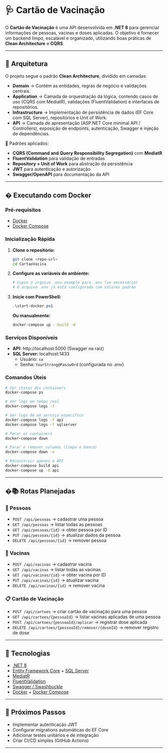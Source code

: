 
# 🩺 Cartão de Vacinação

O **Cartão de Vacinação** é uma API desenvolvida em **.NET 8** para gerenciar informações de pessoas, vacinas e doses aplicadas.
O objetivo é fornecer um backend limpo, escalável e organizado, utilizando boas práticas de **Clean Architecture** e **CQRS**.

---

## 📐 Arquitetura

O projeto segue o padrão **Clean Architecture**, dividido em camadas:

- **Domain** → Contém as entidades, regras de negócio e validações centrais.
- **Application** → Camada de orquestração da lógica, contendo casos de uso (CQRS com MediatR), validações (FluentValidation) e interfaces de repositórios.
- **Infrastructure** → Implementação de persistência de dados (EF Core com SQL Server), repositórios e Unit of Work.
- **API** → Camada de apresentação (ASP.NET Core minimal API / Controllers), exposição de endpoints, autenticação, Swagger e injeção de dependências.

📌 Padrões aplicados:

- **CQRS (Command and Query Responsibility Segregation)** com **MediatR**
- **FluentValidation** para validação de entradas
- **Repository + Unit of Work** para abstração da persistência
- **JWT** para autenticação e autorização
- **Swagger/OpenAPI** para documentação da API

---

## � Executando com Docker

### Pré-requisitos

- [Docker](https://www.docker.com/get-started)
- [Docker Compose](https://docs.docker.com/compose/install/)

### Inicialização Rápida

1. **Clone o repositório:**
   ```bash
   git clone <repo-url>
   cd CartaoVacina
   ```

2. **Configure as variáveis de ambiente:**
   ```bash
   # Copie o arquivo .env.example para .env (se necessário)
   # O arquivo .env já está configurado com valores padrão
   ```

3. **Inicie com PowerShell:**
   ```powershell
   .\start-docker.ps1
   ```

   **Ou manualmente:**
   ```bash
   docker-compose up --build -d
   ```

### Serviços Disponíveis

- **API:** http://localhost:5000 (Swagger na raiz)
- **SQL Server:** localhost:1433
  - Usuário: `sa`
  - Senha: `YourStrong@Passw0rd` (configurada no .env)

### Comandos Úteis

```bash
# Ver status dos containers
docker-compose ps

# Ver logs em tempo real
docker-compose logs -f

# Ver logs de um serviço específico
docker-compose logs -f api
docker-compose logs -f sqlserver

# Parar os containers
docker-compose down

# Parar e remover volumes (limpa o banco)
docker-compose down -v

# Reconstruir apenas a API
docker-compose build api
docker-compose up -d api
```

---

## �📚 Rotas Planejadas

### 👤 Pessoas

- `POST /api/pessoas` → cadastrar uma pessoa
- `GET /api/pessoas` → listar todas as pessoas
- `GET /api/pessoas/{id}` → obter pessoa por ID
- `PUT /api/pessoas/{id}` → atualizar dados da pessoa
- `DELETE /api/pessoas/{id}` → remover pessoa

### 💉 Vacinas

- `POST /api/vacinas` → cadastrar vacina
- `GET /api/vacinas` → listar todas as vacinas
- `GET /api/vacinas/{id}` → obter vacina por ID
- `PUT /api/vacinas/{id}` → atualizar vacina
- `DELETE /api/vacinas/{id}` → remover vacina

### 📋 Cartão de Vacinação

- `POST /api/cartoes` → criar cartão de vacinação para uma pessoa
- `GET /api/cartoes/{pessoaId}` → listar vacinas aplicadas de uma pessoa
- `POST /api/cartoes/{pessoaId}/aplicar` → registrar dose aplicada
- `DELETE /api/cartoes/{pessoaId}/remover/{doseId}` → remover registro de dose

---

## 🚀 Tecnologias

- [.NET 8](https://dotnet.microsoft.com/)
- [Entity Framework Core](https://learn.microsoft.com/ef/core/) + [SQL Server](https://www.microsoft.com/sql-server)
- [MediatR](https://github.com/jbogard/MediatR)
- [FluentValidation](https://fluentvalidation.net/)
- [Swagger / Swashbuckle](https://github.com/domaindrivendev/Swashbuckle.AspNetCore)
- [Docker](https://www.docker.com/) + [Docker Compose](https://docs.docker.com/compose/)

---

## 📌 Próximos Passos

- Implementar autenticação JWT
- Configurar migrations automáticas do EF Core
- Adicionar testes unitários e de integração
- Criar CI/CD simples (GitHub Actions)

---
